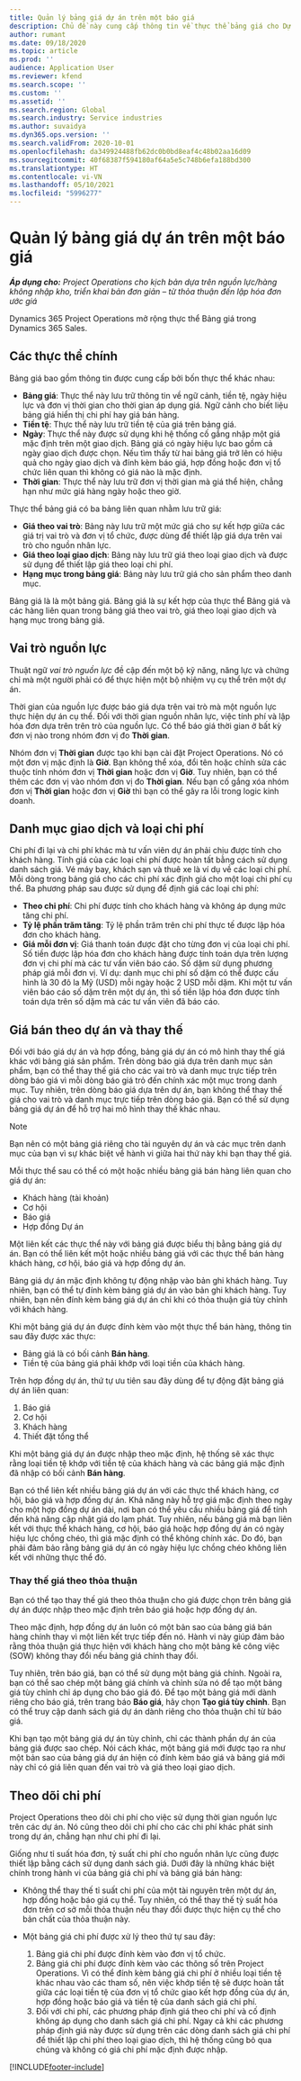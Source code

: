 ```yaml
---
title: Quản lý bảng giá dự án trên một báo giá
description: Chủ đề này cung cấp thông tin về thực thể bảng giá cho Dự án.
author: rumant
ms.date: 09/18/2020
ms.topic: article
ms.prod: ''
audience: Application User
ms.reviewer: kfend
ms.search.scope: ''
ms.custom: ''
ms.assetid: ''
ms.search.region: Global
ms.search.industry: Service industries
ms.author: suvaidya
ms.dyn365.ops.version: ''
ms.search.validFrom: 2020-10-01
ms.openlocfilehash: da349924488fb62dc0b0bd8eaf4c48b02aa16d09
ms.sourcegitcommit: 40f68387f594180af64a5e5c748b6efa188bd300
ms.translationtype: HT
ms.contentlocale: vi-VN
ms.lasthandoff: 05/10/2021
ms.locfileid: "5996277"
---
```

# <a name="manage-project-price-lists-on-a-quote"></a>Quản lý bảng giá dự án trên một báo giá

_**Áp dụng cho:** Project Operations cho kịch bản dựa trên nguồn lực/hàng không nhập kho, triển khai bản đơn giản – từ thỏa thuận đến lập hóa đơn ước giá_

Dynamics 365 Project Operations mở rộng thực thể Bảng giá trong Dynamics 365 Sales. 

## <a name="key-entities"></a>Các thực thể chính

Bảng giá bao gồm thông tin được cung cấp bởi bốn thực thể khác nhau:

- **Bảng giá**: Thực thể này lưu trữ thông tin về ngữ cảnh, tiền tệ, ngày hiệu lực và đơn vị thời gian cho thời gian áp dụng giá. Ngữ cảnh cho biết liệu bảng giá hiển thị chi phí hay giá bán hàng. 
- **Tiền tệ**: Thực thể này lưu trữ tiền tệ của giá trên bảng giá. 
- **Ngày**: Thực thể này được sử dụng khi hệ thống cố gắng nhập một giá mặc định trên một giao dịch. Bảng giá có ngày hiệu lực bao gồm cả ngày giao dịch được chọn. Nếu tìm thấy từ hai bảng giá trở lên có hiệu quả cho ngày giao dịch và đính kèm báo giá, hợp đồng hoặc đơn vị tổ chức liên quan thì không có giá nào là mặc định. 
- **Thời gian**: Thực thể này lưu trữ đơn vị thời gian mà giá thể hiện, chẳng hạn như mức giá hàng ngày hoặc theo giờ. 

Thực thể bảng giá có ba bảng liên quan nhằm lưu trữ giá:

  - **Giá theo vai trò**: Bảng này lưu trữ một mức giá cho sự kết hợp giữa các giá trị vai trò và đơn vị tổ chức, được dùng để thiết lập giá dựa trên vai trò cho nguồn nhân lực.
  - **Giá theo loại giao dịch**: Bảng này lưu trữ giá theo loại giao dịch và được sử dụng để thiết lập giá theo loại chi phí.
  - **Hạng mục trong bảng giá**: Bảng này lưu trữ giá cho sản phẩm theo danh mục.
 
Bảng giá là là một bảng giá. Bảng giá là sự kết hợp của thực thể Bảng giá và các hàng liên quan trong bảng giá theo vai trò, giá theo loại giao dịch và hạng mục trong bảng giá.

## <a name="resource-roles"></a>Vai trò nguồn lực

Thuật ngữ *vai trò nguồn lực* đề cập đến một bộ kỹ năng, năng lực và chứng chỉ mà một người phải có để thực hiện một bộ nhiệm vụ cụ thể trên một dự án.

Thời gian của nguồn lực được báo giá dựa trên vai trò mà một nguồn lực thực hiện dự án cụ thể. Đối với thời gian nguồn nhân lực, việc tính phí và lập hóa đơn dựa trên trên trò của nguồn lực. Có thể báo giá thời gian ở bất kỳ đơn vị nào trong nhóm đơn vị đo **Thời gian**.

Nhóm đơn vị **Thời gian** được tạo khi bạn cài đặt Project Operations. Nó có một đơn vị mặc định là **Giờ**. Bạn không thể xóa, đổi tên hoặc chỉnh sửa các thuộc tính nhóm đơn vị **Thời gian** hoặc đơn vị **Giờ**. Tuy nhiên, bạn có thể thêm các đơn vị vào nhóm đơn vị đo **Thời gian**. Nếu bạn cố gắng xóa nhóm đơn vị **Thời gian** hoặc đơn vị **Giờ** thì bạn có thể gây ra lỗi trong logic kinh doanh.
 
## <a name="transaction-categories-and-expense-categories"></a>Danh mục giao dịch và loại chi phí

Chi phí đi lại và chi phí khác mà tư vấn viên dự án phải chịu được tính cho khách hàng. Tính giá của các loại chi phí được hoàn tất bằng cách sử dụng danh sách giá. Vé máy bay, khách sạn và thuê xe là ví dụ về các loại chi phí. Mỗi dòng trong bảng giá cho các chi phí xác định giá cho một loại chi phí cụ thể. Ba phương pháp sau được sử dụng để định giá các loại chi phí:

- **Theo chi phí**: Chi phí được tính cho khách hàng và không áp dụng mức tăng chi phí.
- **Tỷ lệ phần trăm tăng**: Tỷ lệ phần trăm trên chi phí thực tế được lập hóa đơn cho khách hàng. 
- **Giá mỗi đơn vị**: Giá thanh toán được đặt cho từng đơn vị của loại chi phí. Số tiền được lập hóa đơn cho khách hàng được tính toán dựa trên lượng đơn vị chi phí mà các tư vấn viên báo cáo. Số dặm sử dụng phương pháp giá mỗi đơn vị. Ví dụ: danh mục chi phí số dặm có thể được cấu hình là 30 đô la Mỹ (USD) mỗi ngày hoặc 2 USD mỗi dặm. Khi một tư vấn viên báo cáo số dặm trên một dự án, thì số tiền lập hóa đơn được tính toán dựa trên số dặm mà các tư vấn viên đã báo cáo.
 
## <a name="project-sales-pricing-and-overrides"></a>Giá bán theo dự án và thay thế

Đối với báo giá dự án và hợp đồng, bảng giá dự án có mô hình thay thế giá khác với bảng giá sản phẩm. Trên dòng báo giá dựa trên danh mục sản phẩm, bạn có thể thay thế giá cho các vai trò và danh mục trực tiếp trên dòng báo giá vì mỗi dòng báo giá trỏ đến chính xác một mục trong danh mục. Tuy nhiên, trên dòng báo giá dựa trên dự án, bạn không thể thay thế giá cho vai trò và danh mục trực tiếp trên dòng báo giá. Bạn có thể sử dụng bảng giá dự án để hỗ trợ hai mô hình thay thế khác nhau.

> [!NOTE]
> Bạn nên có một bảng giá riêng cho tài nguyên dự án và các mục trên danh mục của bạn vì sự khác biệt về hành vi giữa hai thứ này khi bạn thay thế giá.

Mỗi thực thể sau có thể có một hoặc nhiều bảng giá bán hàng liên quan cho giá dự án:

- Khách hàng (tài khoản) 
- Cơ hội 
- Báo giá 
- Hợp đồng Dự án

Một liên kết các thực thể này với bảng giá được biểu thị bằng bảng giá dự án. Bạn có thể liên kết một hoặc nhiều bảng giá với các thực thể bán hàng khách hàng, cơ hội, báo giá và hợp đồng dự án.

Bảng giá dự án mặc định không tự động nhập vào bản ghi khách hàng. Tuy nhiên, bạn có thể tự đính kèm bảng giá dự án vào bản ghi khách hàng. Tuy nhiên, bạn nên đính kèm bảng giá dự án chỉ khi có thỏa thuận giá tùy chỉnh với khách hàng. 

Khi một bảng giá dự án được đính kèm vào một thực thể bán hàng, thông tin sau đây được xác thực:

- Bảng giá là có bối cảnh **Bán hàng**. 
- Tiền tệ của bảng giá phải khớp với loại tiền của khách hàng. 

Trên hợp đồng dự án, thứ tự ưu tiên sau đây dùng để tự động đặt bảng giá dự án liên quan:

1. Báo giá
2. Cơ hội
3. Khách hàng 
4. Thiết đặt tổng thể 

Khi một bảng giá dự án được nhập theo mặc định, hệ thống sẽ xác thực rằng loại tiền tệ khớp với tiền tệ của khách hàng và các bảng giá mặc định đã nhập có bối cảnh **Bán hàng**.

Bạn có thể liên kết nhiều bảng giá dự án với các thực thể khách hàng, cơ hội, báo giá và hợp đồng dự án. Khả năng này hỗ trợ giá mặc định theo ngày cho một hợp đồng dự án dài, nơi bạn có thể yêu cầu nhiều bảng giá để tính đến khả năng cập nhật giá do lạm phát. Tuy nhiên, nếu bảng giá mà bạn liên kết với thực thể khách hàng, cơ hội, báo giá hoặc hợp đồng dự án có ngày hiệu lực chồng chéo, thì giá mặc định có thể không chính xác. Do đó, bạn phải đảm bảo rằng bảng giá dự án có ngày hiệu lực chồng chéo không liên kết với những thực thể đó.

### <a name="deal-specific-price-overrides"></a>Thay thế giá theo thỏa thuận

Bạn có thể tạo thay thế giá theo thỏa thuận cho giá được chọn trên bảng giá dự án được nhập theo mặc định trên báo giá hoặc hợp đồng dự án.

Theo mặc định, hợp đồng dự án luôn có một bản sao của bảng giá bán hàng chính thay vì một liên kết trực tiếp đến nó. Hành vi này giúp đảm bảo rằng thỏa thuận giá thực hiện với khách hàng cho một bảng kê công việc (SOW) không thay đổi nếu bảng giá chính thay đổi.

Tuy nhiên, trên báo giá, bạn có thể sử dụng một bảng giá chính. Ngoài ra, bạn có thể sao chép một bảng giá chính và chỉnh sửa nó để tạo một bảng giá tùy chỉnh chỉ áp dụng cho báo giá đó. Để tạo một bảng giá mới dành riêng cho báo giá, trên trang báo **Báo giá**, hãy chọn **Tạo giá tùy chỉnh**. Bạn có thể truy cập danh sách giá dự án dành riêng cho thỏa thuận chỉ từ báo giá. 

Khi bạn tạo một bảng giá dự án tùy chỉnh, chỉ các thành phần dự án của bảng giá được sao chép. Nói cách khác, một bảng giá mới được tạo ra như một bản sao của bảng giá dự án hiện có đính kèm báo giá và bảng giá mới này chỉ có giá liên quan đến vai trò và giá theo loại giao dịch.
  
## <a name="tracking-costs"></a>Theo dõi chi phí

Project Operations theo dõi chi phí cho việc sử dụng thời gian nguồn lực trên các dự án. Nó cũng theo dõi chi phí cho các chi phí khác phát sinh trong dự án, chẳng hạn như chi phí đi lại.

Giống như tỉ suất hóa đơn, tỷ suất chi phí cho nguồn nhân lực cũng được thiết lập bằng cách sử dụng danh sách giá. Dưới đây là những khác biệt chính trong hành vi của bảng giá chi phí và bảng giá bán hàng:

- Không thể thay thế tỉ suất chi phí của một tài nguyên trên một dự án, hợp đồng hoặc báo giá cụ thể. Tuy nhiên, có thể thay thế tỷ suất hóa đơn trên cơ sở mỗi thỏa thuận nếu thay đổi được thực hiện cụ thể cho bản chất của thỏa thuận này. 

- Một bảng giá chi phí được xử lý theo thứ tự sau đây:

    1. Bảng giá chi phí được đính kèm vào đơn vị tổ chức.
    2. Bảng giá chi phí được đính kèm vào các thông số trên Project Operations. Vì có thể đính kèm bảng giá chi phí ở nhiều loại tiền tệ khác nhau vào các tham số, nên việc khớp tiền tệ sẽ được hoàn tất giữa các loại tiền tệ của đơn vị tổ chức giao kết hợp đồng của dự án, hợp đồng hoặc báo giá và tiền tệ của danh sách giá chi phí.
    3. Đối với chi phí, các phương pháp định giá theo chi phí và cố định không áp dụng cho danh sách giá chi phí. Ngay cả khi các phương pháp định giá này được sử dụng trên các dòng danh sách giá chi phí để thiết lập chi phí theo loại giao dịch, thì hệ thống cũng bỏ qua chúng và không có giá chi phí mặc định được nhập.


[!INCLUDE[footer-include](../includes/footer-banner.md)]